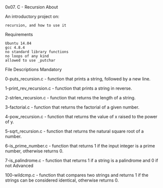 0x07. C - Recursion
About

An introductory project on:

    recursion, and how to use it

Requirements

    Ubuntu 14.04
    gcc 4.8.4
    no standard library functions
    no loops of any kind
    allowed to use _putchar

File Descriptions
Mandatory

0-puts_recursion.c - function that prints a string, followed by a new line.

1-print_rev_recursion.c - function that prints a string in reverse.

2-strlen_recursion.c - function that returns the length of a string.

3-factorial.c - function that returns the factorial of a given number.

4-pow_recursion.c - function that returns the value of x raised to the power of y.

5-sqrt_recursion.c - function that returns the natural square root of a number.

6-is_prime_number.c - function that returns 1 if the input integer is a prime number, otherwise returns 0.

7-is_palindrome.c - function that returns 1 if a string is a palindrome and 0 if not
Advanced

100-wildcmp.c - function that compares two strings and returns 1 if the strings can be considered identical, otherwise returns 0.
